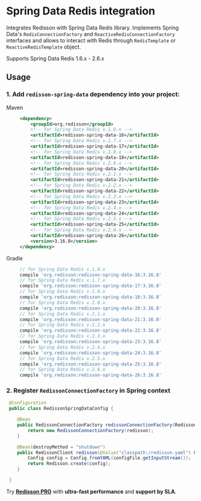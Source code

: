 # Spring Data Redis integration

Integrates Redisson with Spring Data Redis library. Implements Spring Data's `RedisConnectionFactory` and `ReactiveRedisConnectionFactory` interfaces and allows to interact with Redis through `RedisTemplate` or `ReactiveRedisTemplate` object.

Supports Spring Data Redis 1.6.x - 2.6.x

## Usage

### 1. Add `redisson-spring-data` dependency into your project:

Maven

```xml
     <dependency>
         <groupId>org.redisson</groupId>
         <!-- for Spring Data Redis v.1.6.x -->
         <artifactId>redisson-spring-data-16</artifactId>
         <!-- for Spring Data Redis v.1.7.x -->
         <artifactId>redisson-spring-data-17</artifactId>
         <!-- for Spring Data Redis v.1.8.x -->
         <artifactId>redisson-spring-data-18</artifactId>
         <!-- for Spring Data Redis v.2.0.x -->
         <artifactId>redisson-spring-data-20</artifactId>
         <!-- for Spring Data Redis v.2.1.x -->
         <artifactId>redisson-spring-data-21</artifactId>
         <!-- for Spring Data Redis v.2.2.x -->
         <artifactId>redisson-spring-data-22</artifactId>
         <!-- for Spring Data Redis v.2.3.x -->
         <artifactId>redisson-spring-data-23</artifactId>
         <!-- for Spring Data Redis v.2.4.x -->
         <artifactId>redisson-spring-data-24</artifactId>
         <!-- for Spring Data Redis v.2.5.x -->
         <artifactId>redisson-spring-data-25</artifactId>
         <!-- for Spring Data Redis v.2.6.x -->
         <artifactId>redisson-spring-data-26</artifactId>
         <version>3.16.8</version>
     </dependency>
```

Gradle

```groovy
     // for Spring Data Redis v.1.6.x
     compile 'org.redisson:redisson-spring-data-16:3.16.8'
     // for Spring Data Redis v.1.7.x
     compile 'org.redisson:redisson-spring-data-17:3.16.8'
     // for Spring Data Redis v.1.8.x
     compile 'org.redisson:redisson-spring-data-18:3.16.8'
     // for Spring Data Redis v.2.0.x
     compile 'org.redisson:redisson-spring-data-20:3.16.8'
     // for Spring Data Redis v.2.1.x
     compile 'org.redisson:redisson-spring-data-21:3.16.8'
     // for Spring Data Redis v.2.2.x
     compile 'org.redisson:redisson-spring-data-22:3.16.8'
     // for Spring Data Redis v.2.3.x
     compile 'org.redisson:redisson-spring-data-23:3.16.8'
     // for Spring Data Redis v.2.4.x
     compile 'org.redisson:redisson-spring-data-24:3.16.8'
     // for Spring Data Redis v.2.5.x
     compile 'org.redisson:redisson-spring-data-25:3.16.8'
     // for Spring Data Redis v.2.6.x
     compile 'org.redisson:redisson-spring-data-26:3.16.8'
```

### 2. Register `RedissonConnectionFactory` in Spring context

```java
 @Configuration
 public class RedissonSpringDataConfig {

    @Bean
    public RedissonConnectionFactory redissonConnectionFactory(RedissonClient redisson) {
        return new RedissonConnectionFactory(redisson);
    }

    @Bean(destroyMethod = "shutdown")
    public RedissonClient redisson(@Value("classpath:/redisson.yaml") Resource configFile) throws IOException {
        Config config = Config.fromYAML(configFile.getInputStream());
        return Redisson.create(config);
    }

 }
```
Try __[Redisson PRO](https://redisson.pro)__ with **ultra-fast performance** and **support by SLA**.
